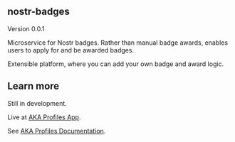 ## nostr-badges
Version 0.0.1

Microservice for Nostr badges. 
Rather than manual badge awards, enables users to apply for and be awarded badges.

Extensible platform, where you can add your own badge and award logic.

## Learn more

Still in development. 

Live at [AKA Profiles App](https://app.akaprofiles.com).

See [AKA Profiles Documentation](https://www.akaprofiles.com). 

